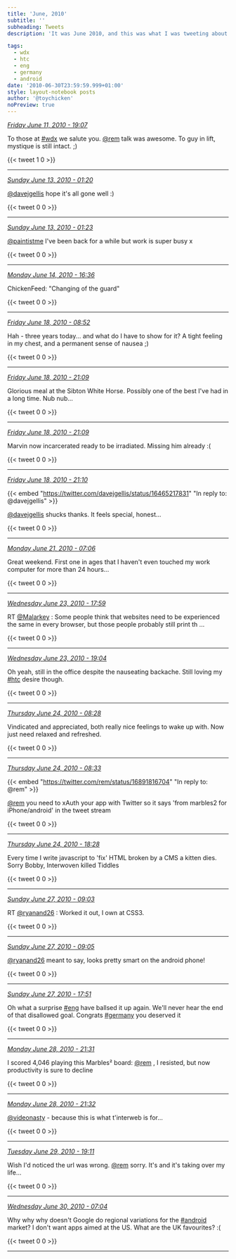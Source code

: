 ```yaml
---
title: 'June, 2010'
subtitle: ''
subheading: Tweets
description: 'It was June 2010, and this was what I was tweeting about...'

tags:
  - wdx
  - htc
  - eng
  - germany
  - android
date: '2010-06-30T23:59:59.999+01:00'
style: layout-notebook posts
author: '@toychicken'
noPreview: true
---
```


<p><a id="15946357262" href="#15946357262"><em title="2010-06-11T19:07:00.000+01:00">Friday June 11, 2010 - 19:07</em></a></p>
      
To those at [#wdx](/tags/wdx) we salute you. [@rem](https://twitter.com/@rem)  talk was awesome. To guy in lift, mystique is still intact. ;)

{{< tweet 1 0 >}}

---

<p><a id="16038346487" href="#16038346487"><em title="2010-06-13T01:20:14.000+01:00">Sunday June 13, 2010 - 01:20</em></a></p>
      
[@davejgellis](https://twitter.com/@davejgellis)  hope it's all gone well :)

{{< tweet 0 0 >}}

---

<p><a id="16038498256" href="#16038498256"><em title="2010-06-13T01:23:30.000+01:00">Sunday June 13, 2010 - 01:23</em></a></p>
      
[@paintistme](https://twitter.com/@paintistme)  I've been back for a while but work is super busy x

{{< tweet 0 0 >}}

---

<p><a id="16156264720" href="#16156264720"><em title="2010-06-14T16:36:44.000+01:00">Monday June 14, 2010 - 16:36</em></a></p>
      
ChickenFeed: "Changing of the guard" 

{{< tweet 0 0 >}}

---

<p><a id="16454249907" href="#16454249907"><em title="2010-06-18T08:52:54.000+01:00">Friday June 18, 2010 - 08:52</em></a></p>
      
Hah - three years today... and what do I have to show for it? A tight feeling in my chest, and a permanent sense of nausea ;)

{{< tweet 0 0 >}}

---

<p><a id="16495056861" href="#16495056861"><em title="2010-06-18T21:09:07.000+01:00">Friday June 18, 2010 - 21:09</em></a></p>
      
Glorious meal at the Sibton White Horse. Possibly one of the best I've had in a long time. Nub nub...

{{< tweet 0 0 >}}

---

<p><a id="16495063558" href="#16495063558"><em title="2010-06-18T21:09:15.000+01:00">Friday June 18, 2010 - 21:09</em></a></p>
      
Marvin now incarcerated ready to be irradiated. Missing him already :(

{{< tweet 0 0 >}}

---

<p><a id="16495154245" href="#16495154245"><em title="2010-06-18T21:10:48.000+01:00">Friday June 18, 2010 - 21:10</em></a></p>
      
{{< embed "https://twitter.com/davejgellis/status/16465217831" "In reply to: @davejgellis" >}}


[@davejgellis](https://twitter.com/@davejgellis)  shucks thanks. It feels special, honest...

{{< tweet 0 0 >}}

---

<p><a id="16673506294" href="#16673506294"><em title="2010-06-21T07:06:37.000+01:00">Monday June 21, 2010 - 07:06</em></a></p>
      
Great weekend. First one in ages that I haven't even touched my work computer for more than 24 hours...

{{< tweet 0 0 >}}

---

<p><a id="16862635102" href="#16862635102"><em title="2010-06-23T17:59:00.000+01:00">Wednesday June 23, 2010 - 17:59</em></a></p>
      
RT [@Malarkey](https://twitter.com/@Malarkey) : Some people think that websites need to be experienced the same in every browser, but those people probably still print th ...

{{< tweet 0 0 >}}

---

<p><a id="16866728246" href="#16866728246"><em title="2010-06-23T19:04:48.000+01:00">Wednesday June 23, 2010 - 19:04</em></a></p>
      
Oh yeah, still in the office despite the nauseating backache. Still loving my [#htc](/tags/htc) desire though.

{{< tweet 0 0 >}}

---

<p><a id="16912370850" href="#16912370850"><em title="2010-06-24T08:28:12.000+01:00">Thursday June 24, 2010 - 08:28</em></a></p>
      
Vindicated and appreciated, both really nice feelings to wake up with. Now just need relaxed and refreshed.

{{< tweet 0 0 >}}

---

<p><a id="16912580968" href="#16912580968"><em title="2010-06-24T08:33:06.000+01:00">Thursday June 24, 2010 - 08:33</em></a></p>
      
{{< embed "https://twitter.com/rem/status/16891816704" "In reply to: @rem" >}}


[@rem](https://twitter.com/@rem)  you need to xAuth your app with Twitter so it says 'from marbles2 for iPhone/android' in the tweet stream

{{< tweet 0 0 >}}

---

<p><a id="16946304456" href="#16946304456"><em title="2010-06-24T18:28:51.000+01:00">Thursday June 24, 2010 - 18:28</em></a></p>
      
Every time I write javascript to 'fix' HTML broken by a CMS a kitten dies. Sorry Bobby, Interwoven killed Tiddles

{{< tweet 0 0 >}}

---

<p><a id="17150529399" href="#17150529399"><em title="2010-06-27T09:03:30.000+01:00">Sunday June 27, 2010 - 09:03</em></a></p>
      
RT [@ryanand26](https://twitter.com/@ryanand26) : Worked it out, I own at CSS3. 

{{< tweet 0 0 >}}

---

<p><a id="17150605651" href="#17150605651"><em title="2010-06-27T09:05:28.000+01:00">Sunday June 27, 2010 - 09:05</em></a></p>
      
[@ryanand26](https://twitter.com/@ryanand26)  meant to say, looks pretty smart on the android phone!

{{< tweet 0 0 >}}

---

<p><a id="17179345054" href="#17179345054"><em title="2010-06-27T17:51:27.000+01:00">Sunday June 27, 2010 - 17:51</em></a></p>
      
Oh what a surprise [#eng](/tags/eng) have ballsed it up again. We'll never hear the end of that disallowed goal. Congrats [#germany](/tags/germany) you deserved it

{{< tweet 0 0 >}}

---

<p><a id="17278013510" href="#17278013510"><em title="2010-06-28T21:31:11.000+01:00">Monday June 28, 2010 - 21:31</em></a></p>
      
I scored 4,046 playing this Marbles² board:  [@rem](https://twitter.com/@rem) , I resisted, but now productivity is sure to decline

{{< tweet 0 0 >}}

---

<p><a id="17278092010" href="#17278092010"><em title="2010-06-28T21:32:29.000+01:00">Monday June 28, 2010 - 21:32</em></a></p>
      
 [@videonasty](https://twitter.com/@videonasty)  - because this is what t'interweb is for...

{{< tweet 0 0 >}}

---

<p><a id="17352883106" href="#17352883106"><em title="2010-06-29T19:11:24.000+01:00">Tuesday June 29, 2010 - 19:11</em></a></p>
      
Wish I'd noticed the url was wrong. [@rem](https://twitter.com/@rem)  sorry. It's  and it's taking over my life...

{{< tweet 0 0 >}}

---

<p><a id="17393914652" href="#17393914652"><em title="2010-06-30T07:04:31.000+01:00">Wednesday June 30, 2010 - 07:04</em></a></p>
      
Why why why doesn't Google do regional variations for the [#android](/tags/android) market? I don't want apps aimed at the US. What are the UK favourites? :(

{{< tweet 0 0 >}}

---
